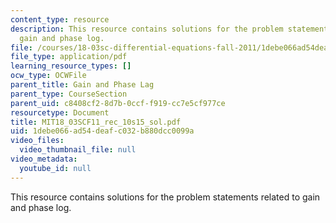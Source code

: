 ```yaml
---
content_type: resource
description: This resource contains solutions for the problem statements related to
  gain and phase log.
file: /courses/18-03sc-differential-equations-fall-2011/1debe066ad54deafc032b880dcc0099a_MIT18_03SCF11_rec_10s15_sol.pdf
file_type: application/pdf
learning_resource_types: []
ocw_type: OCWFile
parent_title: Gain and Phase Lag
parent_type: CourseSection
parent_uid: c8408cf2-8d7b-0ccf-f919-cc7e5cf977ce
resourcetype: Document
title: MIT18_03SCF11_rec_10s15_sol.pdf
uid: 1debe066-ad54-deaf-c032-b880dcc0099a
video_files:
  video_thumbnail_file: null
video_metadata:
  youtube_id: null
---
```

This resource contains solutions for the problem statements related to gain and phase log.

